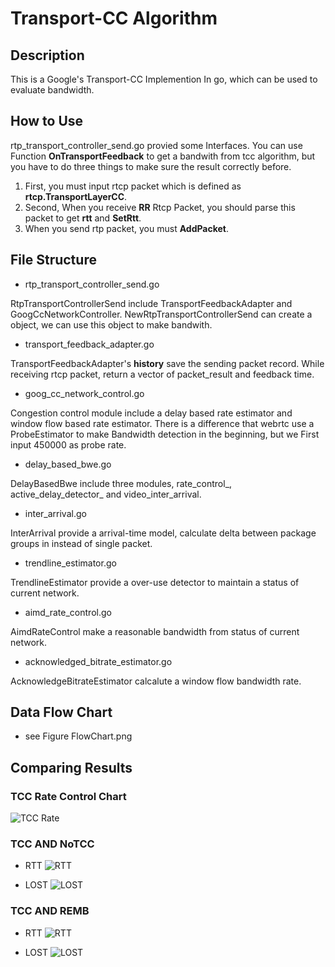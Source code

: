 # Transport-CC Algorithm

## Description
This is a Google's Transport-CC Implemention In go, which can be used to evaluate bandwidth.

## How to Use
rtp_transport_controller_send.go provied some Interfaces.
You can use Function **OnTransportFeedback** to get a bandwith from tcc algorithm, but you have to do three things to make sure the result correctly before. 
1. First, you must input rtcp packet which is defined as **rtcp.TransportLayerCC**. 
2. Second, When you receive **RR** Rtcp Packet, you should parse this packet to get **rtt** and **SetRtt**.
3. When you send rtp packet, you must **AddPacket**.

## File Structure
* rtp_transport_controller_send.go

RtpTransportControllerSend include TransportFeedbackAdapter and GoogCcNetworkController. NewRtpTransportControllerSend can create a object, we can use this object to make bandwith.

* transport_feedback_adapter.go

TransportFeedbackAdapter's **history** save the sending packet record. While receiving rtcp packet, return a vector of packet_result and feedback time.

* goog_cc_network_control.go
 
Congestion control module include a delay based rate estimator and window flow based rate estimator. There is a difference that webrtc use a ProbeEstimator to make Bandwidth detection in the beginning, but we First input 450000 as probe rate.

* delay_based_bwe.go

DelayBasedBwe include three modules, rate_control_, active_delay_detector_ and video_inter_arrival. 

* inter_arrival.go

InterArrival provide a arrival-time model, calculate delta between package groups in instead of single packet.

* trendline_estimator.go

TrendlineEstimator provide a over-use detector to maintain a status of current network.

* aimd_rate_control.go

AimdRateControl make a reasonable bandwidth from status of current network.

* acknowledged_bitrate_estimator.go

AcknowledgeBitrateEstimator calcalute a window flow bandwidth rate.

## Data Flow Chart
* see Figure FlowChart.png

## Comparing Results

### TCC Rate Control Chart
![TCC Rate](https://github.com/yangpei11/Transport-CC/blob/main/Figure/rate.png)

### TCC AND NoTCC
* RTT
![RTT](https://github.com/yangpei11/Transport-CC/blob/main/Figure/rtt.png)

* LOST
![LOST](https://github.com/yangpei11/Transport-CC/blob/main/Figure/lost.png)

### TCC AND REMB
* RTT
![RTT](https://github.com/yangpei11/Transport-CC/blob/main/Figure/rttCompare.png)

* LOST
![LOST](https://github.com/yangpei11/Transport-CC/blob/main/Figure/lostCompare.png)


